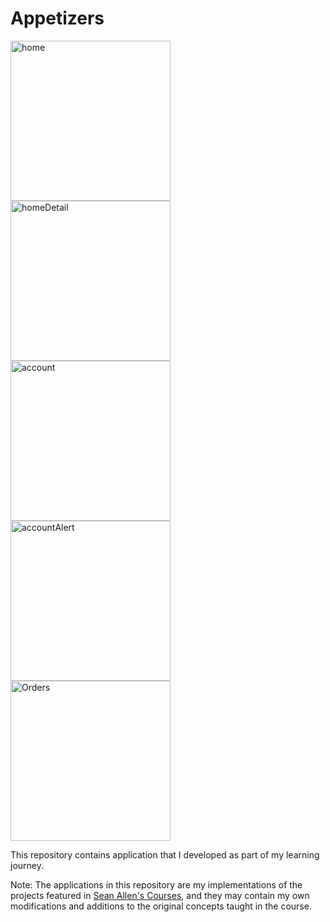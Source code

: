 # Appetizers
 
<img width="256" alt="home" src="https://github.com/wengriff/appetizers/assets/53659533/074b81f1-6823-4b74-83a5-d03d5dd11c74">
<img width="256" alt="homeDetail" src="https://github.com/wengriff/appetizers/assets/53659533/2639fa4d-6692-43c8-89ca-c74bef584092">

<br>

<img width="256" alt="account" src="https://github.com/wengriff/appetizers/assets/53659533/9cc79c8a-8e91-4b47-a5d6-ea9d10c1a8fc">
<img width="256" alt="accountAlert" src="https://github.com/wengriff/appetizers/assets/53659533/fc11432f-20d5-471e-8775-d8199a750ffd">
<img width="256" alt="Orders" src="https://github.com/wengriff/appetizers/assets/53659533/086d243a-828c-4695-ad28-6b9035c7035d">

This repository contains application that I developed as part of my learning journey.

Note: The applications in this repository are my implementations of the projects featured in [Sean Allen's Courses](https://www.youtube.com/@seanallen), and they may contain my own modifications and additions to the original concepts taught in the course.


